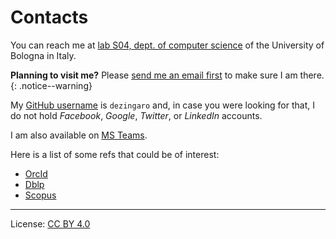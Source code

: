# Contacts

You can reach me at [lab S04, dept. of computer science](http://w3w.co/rotaie.piastra.tavola) of the University of Bologna in Italy.

**Planning to visit me?** Please [send me an email first](mailto:stefanopio.zingaro@unibo.it) to make sure I am there.
{: .notice--warning}

My [GitHub username](https://github.com/dezingaro) is `dezingaro` and, in case you were looking for that, I do not hold _Facebook_, _Google_, _Twitter_, or _LinkedIn_ accounts.

I am also available on [MS Teams](https://teams.microsoft.com).

Here is a list of some refs that could be of interest:

- [OrcId](https://orcid.org/0000-0002-8462-5651)
- [Dblp](https://dblp.uni-trier.de/pers/hd/z/Zingaro:Stefano_Pio)
- [Scopus](https://www.scopus.com/authid/detail.uri?authorId=57209341965)

---

License: [CC BY 4.0](https://creativecommons.org/licenses/by/4.0/)
